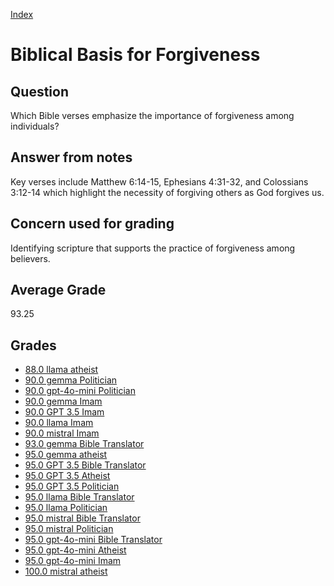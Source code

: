 
[Index](../../index.md)
# Biblical Basis for Forgiveness
## Question
Which Bible verses emphasize the importance of forgiveness among individuals?

## Answer from notes
Key verses include Matthew 6:14-15, Ephesians 4:31-32, and Colossians 3:12-14 which highlight the necessity of forgiving others as God forgives us.

## Concern used for grading
Identifying scripture that supports the practice of forgiveness among believers.

## Average Grade
93.25

## Grades
 * [88.0 llama atheist](../answers/llama_atheist/Biblical_Basis_for_Forgiveness.md)
 * [90.0 gemma Politician](../answers/gemma_Politician/Biblical_Basis_for_Forgiveness.md)
 * [90.0 gpt-4o-mini Politician](../answers/gpt-4o-mini_Politician/Biblical_Basis_for_Forgiveness.md)
 * [90.0 gemma Imam](../answers/gemma_Imam/Biblical_Basis_for_Forgiveness.md)
 * [90.0 GPT 3.5 Imam](../answers/GPT_3.5_Imam/Biblical_Basis_for_Forgiveness.md)
 * [90.0 llama Imam](../answers/llama_Imam/Biblical_Basis_for_Forgiveness.md)
 * [90.0 mistral Imam](../answers/mistral_Imam/Biblical_Basis_for_Forgiveness.md)
 * [93.0 gemma Bible Translator](../answers/gemma_Bible_Translator/Biblical_Basis_for_Forgiveness.md)
 * [95.0 gemma atheist](../answers/gemma_atheist/Biblical_Basis_for_Forgiveness.md)
 * [95.0 GPT 3.5 Bible Translator](../answers/GPT_3.5_Bible_Translator/Biblical_Basis_for_Forgiveness.md)
 * [95.0 GPT 3.5 Atheist](../answers/GPT_3.5_Atheist/Biblical_Basis_for_Forgiveness.md)
 * [95.0 GPT 3.5 Politician](../answers/GPT_3.5_Politician/Biblical_Basis_for_Forgiveness.md)
 * [95.0 llama Bible Translator](../answers/llama_Bible_Translator/Biblical_Basis_for_Forgiveness.md)
 * [95.0 llama Politician](../answers/llama_Politician/Biblical_Basis_for_Forgiveness.md)
 * [95.0 mistral Bible Translator](../answers/mistral_Bible_Translator/Biblical_Basis_for_Forgiveness.md)
 * [95.0 mistral Politician](../answers/mistral_Politician/Biblical_Basis_for_Forgiveness.md)
 * [95.0 gpt-4o-mini Bible Translator](../answers/gpt-4o-mini_Bible_Translator/Biblical_Basis_for_Forgiveness.md)
 * [95.0 gpt-4o-mini Atheist](../answers/gpt-4o-mini_Atheist/Biblical_Basis_for_Forgiveness.md)
 * [95.0 gpt-4o-mini Imam](../answers/gpt-4o-mini_Imam/Biblical_Basis_for_Forgiveness.md)
 * [100.0 mistral atheist](../answers/mistral_atheist/Biblical_Basis_for_Forgiveness.md)
